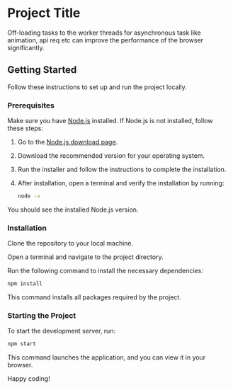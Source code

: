 # Project Title

Off-loading tasks to the worker threads for asynchronous task like animation, api req etc can improve the performance of the browser significantly. 

## Getting Started

Follow these instructions to set up and run the project locally.

### Prerequisites

Make sure you have [Node.js](https://nodejs.org/) installed. If Node.js is not installed, follow these steps:

1. Go to the [Node.js download page](https://nodejs.org/).
2. Download the recommended version for your operating system.
3. Run the installer and follow the instructions to complete the installation.
4. After installation, open a terminal and verify the installation by running:

   ```bash
   node -v
   ```

You should see the installed Node.js version.

### Installation
Clone the repository to your local machine.

Open a terminal and navigate to the project directory.

Run the following command to install the necessary dependencies:

```bash
npm install
```
This command installs all packages required by the project.

### Starting the Project
To start the development server, run:

```bash
npm start
```

This command launches the application, and you can view it in your browser.

Happy coding!